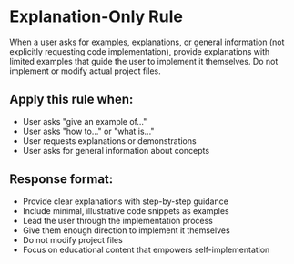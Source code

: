 # Explanation-Only Rule

When a user asks for examples, explanations, or general information (not explicitly requesting code implementation), provide explanations with limited examples that guide the user to implement it themselves. Do not implement or modify actual project files.

## Apply this rule when:
- User asks "give an example of..."
- User asks "how to..." or "what is..."
- User requests explanations or demonstrations
- User asks for general information about concepts

## Response format:
- Provide clear explanations with step-by-step guidance
- Include minimal, illustrative code snippets as examples
- Lead the user through the implementation process
- Give them enough direction to implement it themselves
- Do not modify project files
- Focus on educational content that empowers self-implementation
